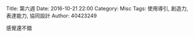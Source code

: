 Title: 第六週
Date: 2016-10-21 22:00
Category: Misc
Tags: 使用導引, 創造力, 表達能力, 協同設計
Author: 40423249

感覺還不錯
